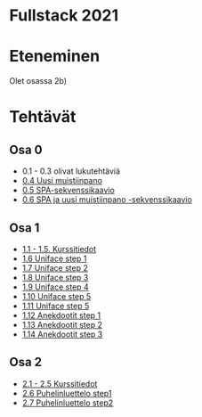 # Fullstack 2021

# Eteneminen

Olet osassa 2b)
# Tehtävät

## Osa 0

* 0.1 - 0.3 olivat lukutehtäviä
* [0.4 Uusi muistiinpano](./tehtavat/osa0/osa04/README.md)
* [0.5 SPA-sekvenssikaavio](./tehtavat/osa0/osa05/README.md)
* [0.6 SPA ja uusi muistiinpano -sekvenssikaavio](./tehtavat/osa0/osa06/README.md)

## Osa 1

* [1.1 - 1.5. Kurssitiedot](./tehtavat/osa1/kurssitiedot) 
* [1.6 Uniface step 1](./tehtavat/osa1/unicafe_step1)
* [1.7 Uniface step 2](./tehtavat/osa1/unicafe_step2)
* [1.8 Uniface step 3](./tehtavat/osa1/unicafe_step3/README.md)
* [1.9 Uniface step 4](./tehtavat/osa1/unicafe_step4/README.md)
* [1.10 Uniface step 5](./tehtavat/osa1/unicafe_step5/README.md)
* [1.11 Uniface step 5](./tehtavat/osa1/unicafe_step6/README.md)
* [1.12 Anekdootit step 1](./tehtavat/osa1/anekdootit_step1/README.md)
* [1.13 Anekdootit step 2](./tehtavat/osa1/anekdootit_step2/README.md)
* [1.14 Anekdootit step 3](./tehtavat/osa1/anekdootit_step3/README.md)

## Osa 2

* [2.1 - 2.5 Kurssitiedot](./tehtavat/osa2/kurssitiedot_step6/README.md)
* [2.6 Puhelinluettelo step1](./tehtavat/osa2/puhelinluettelo_step1/README.md)
* [2.7 Puhelinluettelo step2](./tehtavat/osa2/puhelinluettelo_step2/README.md)

